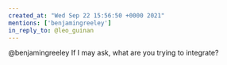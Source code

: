 ```yaml
---
created_at: "Wed Sep 22 15:56:50 +0000 2021"
mentions: ['benjamingreeley']
in_reply_to: @leo_guinan
---
```


@benjamingreeley If I may ask, what are you trying to integrate?